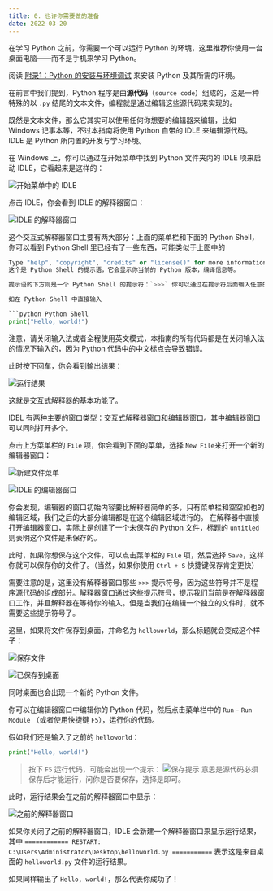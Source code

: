 ```yaml
---
title: 0. 也许你需要做的准备
date: 2022-03-20
---
```


在学习 Python 之前，你需要一个可以运行 Python 的环境，这里推荐你使用一台桌面电脑——而不是手机来学习 Python。

阅读 [附录1：Python 的安装与环境调试](/preparation/install-python) 来安装 Python 及其所需的环境。

<!--more-->

在前言中我们提到，Python 程序是由**源代码**（`source code`）组成的，这是一种特殊的以 `.py` 结尾的文本文件，编程就是通过编辑这些源代码来实现的。

既然是文本文件，那么它其实可以使用任何你想要的编辑器来编辑，比如 Windows 记事本等，不过本指南将使用 Python 自带的 IDLE 来编辑源代码。IDLE 是 Python 所内置的开发与学习环境。

在 Windows 上，你可以通过在开始菜单中找到 Python 文件夹内的 IDLE 项来启动 IDLE，它看起来是这样的：

![开始菜单中的 IDLE](https://mapp.alicdn.com/1647766026656vaBAEvnewLGiix6.png)

点击 IDLE，你会看到 IDLE 的解释器窗口：

![IDLE 的解释器窗口](https://mapp.alicdn.com/1647766168027tEXVxxddkdyhmGv.png)

这个交互式解释器窗口主要有两大部分：上面的菜单栏和下面的 Python Shell，你可以看到 Python Shell 里已经有了一些东西，可能类似于上图中的
```Python 3.10.3 (tags/v3.10.3:a342a49, Mar 16 2022, 13:07:40) [MSC v.1929 64 bit (AMD64)] on win32
Type "help", "copyright", "credits" or "license()" for more information.```
这个是 Python Shell 的提示语，它会显示你当前的 Python 版本，编译信息等。

提示语的下方则是一个 Python Shell 的提示符：`>>>` 你可以通过在提示符后面输入任意的语句、表达式或者代码来进行测试。

如在 Python Shell 中直接输入

```python Python Shell
print("Hello, world!")
```

<article class="message is-warning">
  <div class="message-body">
    注意，请关闭输入法或者全程使用英文模式，本指南的所有代码都是在关闭输入法的情况下输入的，因为 Python 代码中的中文标点会导致错误。
  </div>
</article>


此时按下回车，你会看到输出结果：

![运行结果](https://mapp.alicdn.com/1647766916267HJKf0RsGJSUF9EO.png)

这就是交互式解释器的基本功能了。

IDEL 有两种主要的窗口类型：交互式解释器窗口和编辑器窗口。其中编辑器窗口可以同时打开多个。

点击上方菜单栏的 `File` 项，你会看到下面的菜单，选择 `New File`来打开一个新的编辑器窗口：

![新建文件菜单](https://mapp.alicdn.com/1647767147148NF1wCLTn5DaXOnV.png)

![IDLE 的编辑器窗口](https://mapp.alicdn.com/1647767217768rxcCLhkvoyDgfOq.png)

你会发现，编辑器的窗口初始内容要比解释器简单的多，只有菜单栏和空空如也的编辑区域，我们之后的大部分编辑都是在这个编辑区域进行的。
在解释器中直接打开编辑器窗口，实际上是创建了一个未保存的 Python 文件，标题的 `untitled` 则表明这个文件是未保存的。

此时，如果你想保存这个文件，可以点击菜单栏的 `File` 项，然后选择 `Save`，这样你就可以保存你的文件了。（当然，如果你使用 `Ctrl + S` 快捷键保存肯定更快）

需要注意的是，这里没有解释器窗口那些 `>>>` 提示符号，因为这些符号并不是程序源代码的组成部分。解释器窗口通过这些提示符号，提示我们当前是在解释器窗口工作，并且解释器在等待你的输入。但是当我们在编辑一个独立的文件时，就不需要这些提示符号了。

这里，如果将文件保存到桌面，并命名为 `helloworld`，那么标题就会变成这个样子：

![保存文件](https://mapp.alicdn.com/1647768523169ZjqSWnMWl8P0SLr.png)

![已保存到桌面](https://mapp.alicdn.com/1647768582561YZWBlNrjJH3ONkL.png)

同时桌面也会出现一个新的 Python 文件。

你可以在编辑器窗口中编辑你的 Python 代码，然后点击菜单栏中的 `Run` - `Run Module` （或者使用快捷键 `F5`），运行你的代码。

假如我们还是输入了之前的 `helloworld`：
```python helloworld.py
print("Hello, world!")
```

> 按下 `F5` 运行代码，可能会出现一个提示：
> ![保存提示](https://mapp.alicdn.com/1647768931094n7pAYKW1txhKI0c.png)
> 意思是源代码必须保存后才能运行，问你是否要保存，选择是即可。

此时，运行结果会在之前的解释器窗口中显示：

![之前的解释器窗口](https://mapp.alicdn.com/16477693442460heQHSy8KeWRYhz.png)

如果你关闭了之前的解释器窗口，IDLE 会新建一个解释器窗口来显示运行结果，其中 `============ RESTART: C:\Users\Administrator\Desktop\helloworld.py ===========` 表示这是来自桌面的 `helloworld.py` 文件的运行结果。

如果同样输出了 `Hello, world!`，那么代表你成功了！
